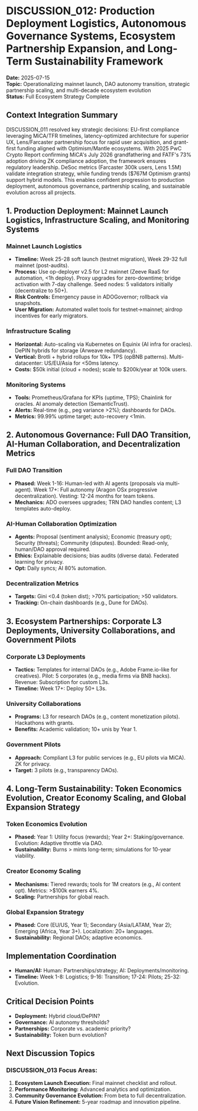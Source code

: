 # DISCUSSION_012: Production Deployment Logistics, Autonomous Governance Systems, Ecosystem Partnership Expansion, and Long-Term Sustainability Framework

**Date:** 2025-07-15  
**Topic:** Operationalizing mainnet launch, DAO autonomy transition, strategic partnership scaling, and multi-decade ecosystem evolution  
**Status:** Full Ecosystem Strategy Complete  

## Context Integration Summary  

DISCUSSION_011 resolved key strategic decisions: EU-first compliance leveraging MiCA/TFR timelines, latency-optimized architecture for superior UX, Lens/Farcaster partnership focus for rapid user acquisition, and grant-first funding aligned with Optimism/Mantle ecosystems. With 2025 PwC Crypto Report confirming MiCA's July 2026 grandfathering and FATF's 73% adoption driving ZK compliance adoption, the framework ensures regulatory leadership. DeSoc metrics (Farcaster 300k users, Lens 1.5M) validate integration strategy, while funding trends ($767M Optimism grants) support hybrid models. This enables confident progression to production deployment, autonomous governance, partnership scaling, and sustainable evolution across all projects.

## 1. Production Deployment: Mainnet Launch Logistics, Infrastructure Scaling, and Monitoring Systems  

### Mainnet Launch Logistics  
- **Timeline:** Week 25-28 soft launch (testnet migration), Week 29-32 full mainnet (post-audits).  
- **Process:** Use op-deployer v2.5 for L2 mainnet (Zeeve RaaS for automation, <1h deploy). Proxy upgrades for zero-downtime; bridge activation with 7-day challenge. Seed nodes: 5 validators initially (decentralize to 50+).  
- **Risk Controls:** Emergency pause in ADOGovernor; rollback via snapshots.  
- **User Migration:** Automated wallet tools for testnet→mainnet; airdrop incentives for early migrators.  

### Infrastructure Scaling  
- **Horizontal:** Auto-scaling via Kubernetes on Equinix (AI infra for oracles). DePIN hybrids for storage (Arweave redundancy).  
- **Vertical:** Brotli + hybrid rollups for 10k+ TPS (opBNB patterns). Multi-datacenter: US/EU/Asia for <50ms latency.  
- **Costs:** $50k initial (cloud + nodes); scale to $200k/year at 100k users.  

### Monitoring Systems  
- **Tools:** Prometheus/Grafana for KPIs (uptime, TPS); Chainlink for oracles. AI anomaly detection (SemanticTrust).  
- **Alerts:** Real-time (e.g., peg variance >2%); dashboards for DAOs.  
- **Metrics:** 99.99% uptime target; auto-recovery <1min.  

## 2. Autonomous Governance: Full DAO Transition, AI-Human Collaboration, and Decentralization Metrics  

### Full DAO Transition  
- **Phased:** Week 1-16: Human-led with AI agents (proposals via multi-agent). Week 17+: Full autonomy (Aragon OSx progressive decentralization). Vesting: 12-24 months for team tokens.  
- **Mechanics:** ADO oversees upgrades; TRN DAO handles content; L3 templates auto-deploy.  

### AI-Human Collaboration Optimization  
- **Agents:** Proposal (sentiment analysis); Economic (treasury opt); Security (threats); Community (disputes). Bounded: Read-only, human/DAO approval required.  
- **Ethics:** Explainable decisions; bias audits (diverse data). Federated learning for privacy.  
- **Opt:** Daily syncs; AI 80% automation.  

### Decentralization Metrics  
- **Targets:** Gini <0.4 (token dist); >70% participation; >50 validators.  
- **Tracking:** On-chain dashboards (e.g., Dune for DAOs).  

## 3. Ecosystem Partnerships: Corporate L3 Deployments, University Collaborations, and Government Pilots  

### Corporate L3 Deployments  
- **Tactics:** Templates for internal DAOs (e.g., Adobe Frame.io-like for creatives). Pilot: 5 corporates (e.g., media firms via BNB hacks). Revenue: Subscription for custom L3s.  
- **Timeline:** Week 17+: Deploy 50+ L3s.  

### University Collaborations  
- **Programs:** L3 for research DAOs (e.g., content monetization pilots). Hackathons with grants.  
- **Benefits:** Academic validation; 10+ unis by Year 1.  

### Government Pilots  
- **Approach:** Compliant L3 for public services (e.g., EU pilots via MiCA). ZK for privacy.  
- **Target:** 3 pilots (e.g., transparency DAOs).  

## 4. Long-Term Sustainability: Token Economics Evolution, Creator Economy Scaling, and Global Expansion Strategy  

### Token Economics Evolution  
- **Phased:** Year 1: Utility focus (rewards); Year 2+: Staking/governance. Evolution: Adaptive throttle via DAO.  
- **Sustainability:** Burns > mints long-term; simulations for 10-year viability.  

### Creator Economy Scaling  
- **Mechanisms:** Tiered rewards; tools for 1M creators (e.g., AI content opt). Metrics: >$100k earners 4%.  
- **Scaling:** Partnerships for global reach.  

### Global Expansion Strategy  
- **Phased:** Core (EU/US, Year 1); Secondary (Asia/LATAM, Year 2); Emerging (Africa, Year 3+). Localization: 20+ languages.  
- **Sustainability:** Regional DAOs; adaptive economics.  

## Implementation Coordination  

- **Human/AI:** Human: Partnerships/strategy; AI: Deployments/monitoring.  
- **Timeline:** Week 1-8: Logistics; 9-16: Transition; 17-24: Pilots; 25-32: Evolution.  

## Critical Decision Points  

- **Deployment:** Hybrid cloud/DePIN?  
- **Governance:** AI autonomy thresholds?  
- **Partnerships:** Corporate vs. academic priority?  
- **Sustainability:** Token burn evolution?  

## Next Discussion Topics  

### DISCUSSION_013 Focus Areas:  
1. **Ecosystem Launch Execution:** Final mainnet checklist and rollout.  
2. **Performance Monitoring:** Advanced analytics and optimization.  
3. **Community Governance Evolution:** From beta to full decentralization.  
4. **Future Vision Refinement:** 5-year roadmap and innovation pipeline.  
